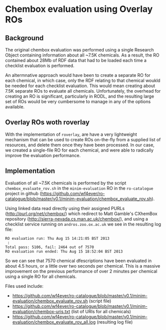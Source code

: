 # Chembox evaluation using Overlay ROs

## Background

The original chembox evaluation was performed using a single Research Object containing information about all ~7.5K chemicals.  As a result, the RO contained about 28Mb of RDF data that had to be loaded each time a checklist evaluation is performed.

An altermnative approach would have been to create a separate RO for each chemical, in which case, only the RDF relating to that chemical woukld be needed for each checklist evaluation.  This would mean creating about 7.5K separate ROs to evaluate all chemicals.  Unfortunately, the overhead for creating an RO is significant, particularly in RODL, and the resulting large set of ROs would be very cumbersome to manage in any of the options available.

## Overlay ROs woth roverlay

With the implementation of `roverlay`, are have a very lightweight mechanism that can be used to create ROs on-the-fly from a supplied list of resources, and delete them once they have been processed.  In our case, we created a single-file RO for each chemical, and were able to radically improve the evaluation performance.

## Implementation

Evaluation of all ~7.5K chemicals is performed by the script `chembox_evaluate_rov.sh` in the `minim-evaluation` RO in the `ro-catalogue` project in github (https://github.com/wf4ever/ro-catalogue/blob/master/v0.1/minim-evaluation/chembox_evaluate_rov.sh).

Using linked data read directly using their assigned PURLs (http://purl.org/net/chembox/) which redirect to Matt Gamble's CXhemBox repository (http://sierra-nevada.cs.man.ac.uk/chembox/), and using a checklist service running on `andros.zoo.ox.ac.uk` we see in the resulting log file:

    RO evaluation run: Thu Aug 15 14:21:05 BST 2013
     :
    Total pass: 5106, fail: 2464 out of 7570
    RO evaluation run ended: Thu Aug 15 18:52:04 BST 2013

So we can see that 7570 chemical dfescriptions have been evaluated in about 4.5 hours, or a little over two seconds per chemical.  This is a massive improvement on the previous performance of over 2 minutes per chemical using a single RO for all chemicals.

Files used include:
* https://github.com/wf4ever/ro-catalogue/blob/master/v0.1/minim-evaluation/chembox_evaluate_rov.sh (script file)
* https://github.com/wf4ever/ro-catalogue/blob/master/v0.1/minim-evaluation/chembox-uris.txt (list of URIs for all chemicals)
* https://github.com/wf4ever/ro-catalogue/blob/master/v0.1/minim-evaluation/chembox_evaluate_rov_all.log (resulting log file)
